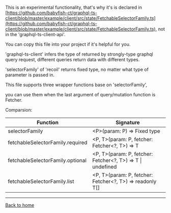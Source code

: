 This is an experimental functionality, that's why it's is declared in [https://github.com/babyfish-ct/graphql-ts-client/blob/master/example/client/src/state/FetchableSelectorFamily.ts](https://github.com/babyfish-ct/graphql-ts-client/blob/master/example/client/src/state/FetchableSelectorFamily.ts), not in the 'graphql-ts-client-api'.

You can copy this file into your project if it's helpful for you.

'graphql-ts-client' infers the type of returned by strongly-type graphql query request, different queries return data with different types.

'selectorFamily' of 'recoil' returns fixed type, no matter what type of parameter is passed in.

This file supports three wrapper functions base on 'selectorFamily',

you can use them when the last argument of query/mutation function is Fetcher.



Comparsion:



| Function                         | Signature                                                    |
| -------------------------------- | ------------------------------------------------------------ |
| selectorFamily                   | &lt;P&gt;(param: P) =&gt; Fixed type                         |
| fetchableSelectorFamily.required | &lt;P, T&gt;(param: P, fetcher: Fetcher&lt;?, T&gt;) =&gt; T |
| fetchableSelectorFamily.optional | &lt;P, T&gt;(param: P, fetcher: Fetcher&lt;?, T&gt;) =&gt; T &#124; undefined |
| fetchableSelectorFamily.list     | &lt;P, T&gt;(param: P, fetcher: Fetcher&lt;?, T&gt;) =&gt; readonly T[] |


____________________

[Back to home](https://github.com/babyfish-ct/graphql-ts-client)